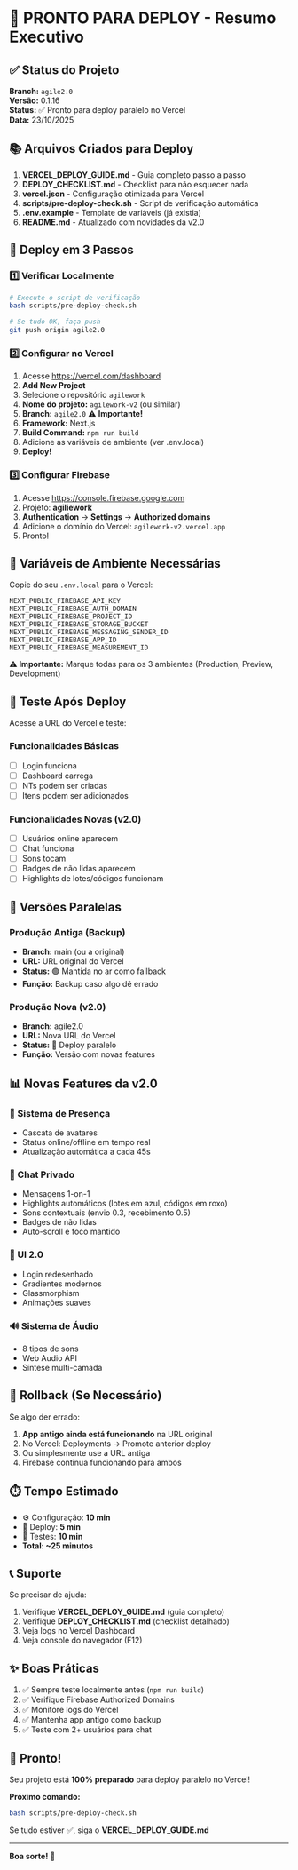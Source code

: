 # 🚀 PRONTO PARA DEPLOY - Resumo Executivo

## ✅ Status do Projeto

**Branch:** `agile2.0`  
**Versão:** 0.1.16  
**Status:** ✅ Pronto para deploy paralelo no Vercel  
**Data:** 23/10/2025

## 📚 Arquivos Criados para Deploy

1. **VERCEL_DEPLOY_GUIDE.md** - Guia completo passo a passo
2. **DEPLOY_CHECKLIST.md** - Checklist para não esquecer nada
3. **vercel.json** - Configuração otimizada para Vercel
4. **scripts/pre-deploy-check.sh** - Script de verificação automática
5. **.env.example** - Template de variáveis (já existia)
6. **README.md** - Atualizado com novidades da v2.0

## 🎯 Deploy em 3 Passos

### 1️⃣ Verificar Localmente
```bash
# Execute o script de verificação
bash scripts/pre-deploy-check.sh

# Se tudo OK, faça push
git push origin agile2.0
```

### 2️⃣ Configurar no Vercel
1. Acesse https://vercel.com/dashboard
2. **Add New Project**
3. Selecione o repositório `agilework`
4. **Nome do projeto:** `agilework-v2` (ou similar)
5. **Branch:** `agile2.0` ⚠️ **Importante!**
6. **Framework:** Next.js
7. **Build Command:** `npm run build`
8. Adicione as variáveis de ambiente (ver .env.local)
9. **Deploy!**

### 3️⃣ Configurar Firebase
1. Acesse https://console.firebase.google.com
2. Projeto: **agiliework**
3. **Authentication** → **Settings** → **Authorized domains**
4. Adicione o domínio do Vercel: `agilework-v2.vercel.app`
5. Pronto!

## 🔐 Variáveis de Ambiente Necessárias

Copie do seu `.env.local` para o Vercel:

```
NEXT_PUBLIC_FIREBASE_API_KEY
NEXT_PUBLIC_FIREBASE_AUTH_DOMAIN
NEXT_PUBLIC_FIREBASE_PROJECT_ID
NEXT_PUBLIC_FIREBASE_STORAGE_BUCKET
NEXT_PUBLIC_FIREBASE_MESSAGING_SENDER_ID
NEXT_PUBLIC_FIREBASE_APP_ID
NEXT_PUBLIC_FIREBASE_MEASUREMENT_ID
```

**⚠️ Importante:** Marque todas para os 3 ambientes (Production, Preview, Development)

## 🧪 Teste Após Deploy

Acesse a URL do Vercel e teste:

### Funcionalidades Básicas
- [ ] Login funciona
- [ ] Dashboard carrega
- [ ] NTs podem ser criadas
- [ ] Itens podem ser adicionados

### Funcionalidades Novas (v2.0)
- [ ] Usuários online aparecem
- [ ] Chat funciona
- [ ] Sons tocam
- [ ] Badges de não lidas aparecem
- [ ] Highlights de lotes/códigos funcionam

## 🔄 Versões Paralelas

### Produção Antiga (Backup)
- **Branch:** main (ou a original)
- **URL:** URL original do Vercel
- **Status:** 🟢 Mantida no ar como fallback
- **Função:** Backup caso algo dê errado

### Produção Nova (v2.0)
- **Branch:** agile2.0
- **URL:** Nova URL do Vercel
- **Status:** 🚀 Deploy paralelo
- **Função:** Versão com novas features

## 📊 Novas Features da v2.0

### 👥 Sistema de Presença
- Cascata de avatares
- Status online/offline em tempo real
- Atualização automática a cada 45s

### 💬 Chat Privado
- Mensagens 1-on-1
- Highlights automáticos (lotes em azul, códigos em roxo)
- Sons contextuais (envio 0.3, recebimento 0.5)
- Badges de não lidas
- Auto-scroll e foco mantido

### 🎨 UI 2.0
- Login redesenhado
- Gradientes modernos
- Glassmorphism
- Animações suaves

### 🔊 Sistema de Áudio
- 8 tipos de sons
- Web Audio API
- Síntese multi-camada

## 🚨 Rollback (Se Necessário)

Se algo der errado:

1. **App antigo ainda está funcionando** na URL original
2. No Vercel: Deployments → Promote anterior deploy
3. Ou simplesmente use a URL antiga
4. Firebase continua funcionando para ambos

## ⏱️ Tempo Estimado

- ⚙️ Configuração: **10 min**
- 🚀 Deploy: **5 min**
- 🧪 Testes: **10 min**
- **Total: ~25 minutos**

## 📞 Suporte

Se precisar de ajuda:

1. Verifique **VERCEL_DEPLOY_GUIDE.md** (guia completo)
2. Verifique **DEPLOY_CHECKLIST.md** (checklist detalhado)
3. Veja logs no Vercel Dashboard
4. Veja console do navegador (F12)

## ✨ Boas Práticas

1. ✅ Sempre teste localmente antes (`npm run build`)
2. ✅ Verifique Firebase Authorized Domains
3. ✅ Monitore logs do Vercel
4. ✅ Mantenha app antigo como backup
5. ✅ Teste com 2+ usuários para chat

## 🎉 Pronto!

Seu projeto está **100% preparado** para deploy paralelo no Vercel!

**Próximo comando:**
```bash
bash scripts/pre-deploy-check.sh
```

Se tudo estiver ✅, siga o **VERCEL_DEPLOY_GUIDE.md**

---

**Boa sorte! 🚀**
